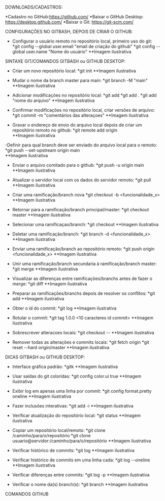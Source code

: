 DOWNLOADS/CADASTROS:

*Cadastro no GitHub:https://github.com/
*Baixar o GitHub Desktop: https://desktop.github.com/
*Baixar o Git: https://git-scm.com/

CONFIGURAÇÕES NO GITBASH, DEPOIS DE CRIAR O GITHUB:

- Configurar o usuário remoto no repositório local, primeiro uso do git:
  *git config --global user.email "email de criação do github"
  *git config --global user.name "Nome do usuário"
  **Imagem ilustrativa 

SINTAXE GIT/COMANDOS GITBASH ou GITHUB DESKTOP:

- Criar um novo repositório local:
  *git init 
  **Imagem ilustrativa

- Mudar o nome da branch master para main:
  *git branch -M "main"
  **Imagem ilustrativa   

- Adicionar modificações no repositório local:
  *git add <arquivo>
  *git add .
  *git add "nome do arquivo"
  **Imagem ilustrativa

- Confirmar modificações no repositório local, criar versões de arquivo:
  *git commit -m "comentários das alteraçoes"
  **Imagem ilustrativa

- Gravar o endereço de envio do arquivo local depois de criar um repositório remoto no github:
  *git remote add origin <link do repositorio criado no github>   
  **Imagem ilustrativa  

-Definir para qual branch deve ser enviado do arquivo local para o remoto:
  *git push --set-upstream origin main  
  **Imagem ilustrativa

- Enviar o arquivo comitado para o github:
  *git push -u origin main
  **Imagem ilustrativa 


- Atualizar o servidor local com os dados do servidor remoto:
  *git pull
  **Imagem ilustrativa  

- Criar uma ramificação/branch nova
  *git checkout -b <funcionalidade_x>
  **Imagem ilustrativa

- Retornar para a ramificação/branch principal/master:
  *git checkout master
  **Imagem ilustrativa
	
- Selecionar uma ramificaçao/branch:
  *git checkout <branch>
  **Imagem ilustrativa

- Deletar uma ramificação/branch:
  *git branch -d <funcionalidade_x>
  **Imagem ilustrativa

- Enviar uma ramificação/branch ao repositório remoto:
  *git push origin <funcionalidade_x>
  **Imagem ilustrativa

- Unir uma ramificação/branch secundaria à ramificação/branch master:
  *git merge <branch>
  **Imagem ilustrativa

- Visualizar as diferenças entre ramificações/branchs antes de fazer o merge:
  *git diff <branch origem> <branch destino>
  **Imagem ilustrativa

- Preparar as ramificações/branchs depois de resolver os conflitos:
  *git add <arquivo>
  **Imagem ilustrativa

- Obter o id do commit:
  *git log
  **Imagem ilustrativa

- Rotular o commit:
  *git tag 1.0.0 <10 caracteres id commit>
  **Imagem ilustrativa

- Sobrescrever alteracoes locais:
  *git checkout -- <arquivo>
  **Imagem ilustrativa

- Remover todas as alterações e commits locais:
  *git fetch origin
  *git reset --hard origin/master
  **Imagem ilustrativa

DICAS GITBASH ou GITHUB DESKTOP:

- Interface gráfica padrão:
  *gitk
  **Imagem ilustrativa

- Usar saídas do git coloridas:
  *git config color.ui true
  **Imagem ilustrativa

- Exibir log em apenas uma linha por commit:
  *git config format.pretty oneline
  **Imagem ilustrativa

- Fazer inclusões interativas:
  *git add -i
  **Imagem ilustrativa

- Verificar atualização do repositório local:
  *git status
  **Imagem ilustrativa

- Copiar um repositório local/remoto:
  *git clone /caminho/para/o/repositório
  *git clone usuario@servidor:/caminho/para/o/repositório
  **Imagem ilustrativa

- Verificar histórico de commits:
  *git log
  **Imagem ilustrativa

- Verificar histórico de commits em uma linha cada:
  *git log --oneline
  **Imagem ilustrativa

- Verificar diferenças entre commits:
  *git log -p
  **Imagem ilustrativa

 - Verificar o nome da(s) branch(s):
  *git branch
  **Imagem ilustrativa

COMANDOS GITHUB